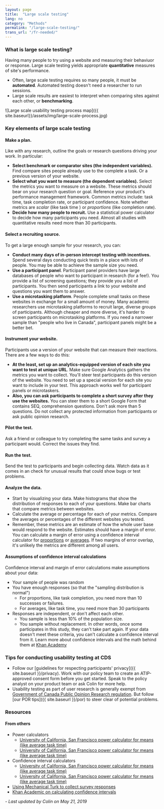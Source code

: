 ```yaml
---
layout: page
title:  "Large scale testing"
lang: no
category: "Methods"
permalink: "/large-scale-testing/"
trans_url: "/fr-needed/"
---
```

### What is large scale testing?
Having many people to try using a website and measuring their behaviuor or response. Large scale testing yields appropriate **quantitative** measures of site's performance.
* Often, large scale testing requires so many people, it must be **automated**. Automated testing doesn't need a researcher to run sessions.
* Large scale results are easiest to interpret when comparing sites against each other, or **benchmarking**.

![Large scale usability testing process map]({{ site.baseurl}}/assets/img/large-scale-process.jpg)

### Key elements of large scale testing
#### Make a plan.
Like with any research, outline the goals or research questions driving your work. In particular:
  * **Select benchmark or comparator sites (the independent variables).**
 Find compare sites people already use to the complete a task. Or a previous version of your website.
  * **Select what you want to measure (the dependent variables).**
Select the metrics you want to measure on a website. These metrics should bear on your research question or goal. Reference your product's performance management framework. Common metrics include: task time, task completion rate, or participant confidence. Note whether metrics are *scalar* (like task time ) or *proportions* (like completion rate).
  * **Decide how many people to recruit.**
Use a statistical power calculator to decide how many participants you need. Almost all studies with quantitative results need more than 30 participants.

#### Select a recruiting source.
To get a large enough sample for your research, you can:
  * **Conduct many days of in-person intercept testing with incentives.**
 Spend several days conducting quick tests in a place with lots of people. You may be able to achieve the sample size you need.
  * **Use a participant panel**. Participant panel providers have large databases of people who want to participant in research (for a fee!). You provide a list of screening questions; they provide you a list of participants. You then send participants a link to your website and questions you want them to answer.
  * **Use a microtasking platform**. People complete small tasks on these websites in exchange for a small amount of money. Many academic researchers use microtasking platforms to recruit large, diverse groups of participants. Although cheaper and more diverse, it's harder to screen participants on microtasking platforms. If you need a narrower sample than "people who live in Canada", participant panels might be a better bet.

#### Instrument your website.
Participants use a version of your website that can measure their reactions. There are a few ways to do this:
  * **At the least, set up an analytics-equipped version of each site you want to test at unique URL**. Make sure Google Analytics gathers the metrics you want to collect. You'll steer test participants do this version of the website. You need to set up a special version for each site you want to include in your test. This approach works well for participant panels or microtaskers.
  * **Also, you can ask participants to complete a short survey after they use the websites.**
You can steer them to a short Google Form that contains SEQ, comprehension questions. Don't ask more than 5 questions. Do not collect any protected information from participants or ask public opinion research.

#### Pilot the test.
Ask a friend or colleague to try completing the same tasks and survey a participant would. Correct the issues they find.

#### Run the test.
Send the test to participants and begin collecting data. Watch data as it comes in an check for unusual results that could show bugs or test problems.

#### Analyze the data.
  * Start by visualizing your data. Make histograms that show the distribution of responses to each of your questions. Make bar charts that compare metrics between websites.
  * Calculate the average or percentage for each of your metrics. Compare the averages or percentages of the different websites you tested.
  * Remember, these metrics are an estimate of how the whole user base would respond to the website. Estimates should have a margin of error. You can calculate a margin of error using a confidence interval calculator for [proportions](http://www.sample-size.net/confidence-interval-proportion/) or [averages](http://www.sample-size.net/confidence-interval-mean/). If two margins of error overlap, it's unlikely the metrics are different among all users.

#### Assumptions of confidence interval calculations
Confidence interval and margin of error calculations make assumptions about your data:
- Your sample of people was random
- You have enough responses (so that the "sampling distribution is normal")
  - For proportions, like task completion, you need more than 10 successes or failures.
  - For averages, like task time, you need more than 30 participants
- Responses are independent, or don't affect each other.
  - You sample is less than 10% of the population size.
  - You sample without replacement. In other words, once some participates in this study, they can't take part again.
If your data doesn't meet these criteria, you can't calculate a confidence interval from it.
Learn more about confidence intervals and the math behind them at [Khan Academy](https://www.khanacademy.org/math/statistics-probability/confidence-intervals-one-sample)

### Tips for conducting usability testing at CDS
* Follow our [guidelines for respecting participants' privacy]({{ site.baseurl }}/privacy). Work with our policy team to create an ATIP-approved consent form before you get started. Speak to the policy analyst on your product team or ask Colin for more help.
* Usability testing as part of user research is generally exempt from [Government of Canada Public Opinion Research regulation](https://www.canada.ca/en/treasury-board-secretariat/services/government-communications/public-opinion-research-government.html#toc3). But follow [our POR tips]({{ site.baseurl }}/por) to steer clear of potential problems.

### Resources
#### From others
* Power calculators
  * [University of California, San Francisco power calculator for means (like average task time)](http://www.sample-size.net/sample-size-conf-interval-mean/)
  * [University of California, San Francisco power calculator for means (like average task time)](http://www.sample-size.net/sample-size-conf-interval-proportion/)
* Confidence interval calculators
  * [University of California, San Francisco power calculator for means (like average task time)](http://www.sample-size.net/confidence-interval-mean/)
  * [University of California, San Francisco power calculator for means (like average task time)](http://www.sample-size.net/confidence-interval-proportion/)
* [Using Mechanical Turk to collect survey responses](https://blog.mturk.com/tutorial-getting-great-survey-results-from-mturk-and-surveygizmo-dee93ff58561)
* [Khan Academic on calculating confidence intervals](https://www.khanacademy.org/math/statistics-probability/confidence-intervals-one-sample)

_- Last updated by Colin on May 21, 2019_
